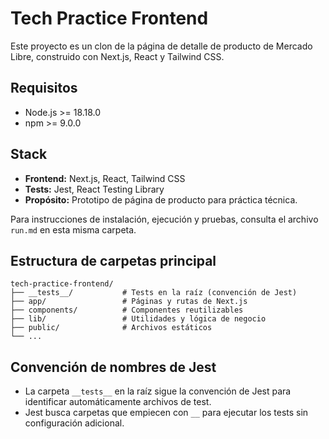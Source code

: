 # Tech Practice Frontend

Este proyecto es un clon de la página de detalle de producto de Mercado Libre, construido con Next.js, React y Tailwind CSS.

## Requisitos
- Node.js >= 18.18.0
- npm >= 9.0.0

## Stack
- **Frontend:** Next.js, React, Tailwind CSS
- **Tests:** Jest, React Testing Library
- **Propósito:** Prototipo de página de producto para práctica técnica.

Para instrucciones de instalación, ejecución y pruebas, consulta el archivo `run.md` en esta misma carpeta.

## Estructura de carpetas principal
```
tech-practice-frontend/
├── __tests__/           # Tests en la raíz (convención de Jest)
├── app/                 # Páginas y rutas de Next.js
├── components/          # Componentes reutilizables
├── lib/                 # Utilidades y lógica de negocio
├── public/              # Archivos estáticos
└── ...
```

## Convención de nombres de Jest
- La carpeta `__tests__` en la raíz sigue la convención de Jest para identificar automáticamente archivos de test.
- Jest busca carpetas que empiecen con `__` para ejecutar los tests sin configuración adicional.
